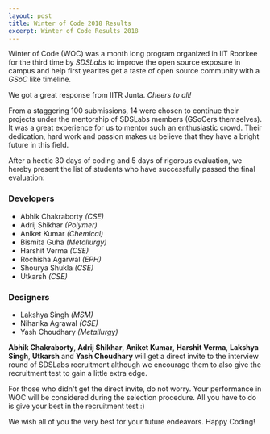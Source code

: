 ```yaml
---
layout: post
title: Winter of Code 2018 Results
excerpt: Winter of Code Results 2018
---
```


Winter of Code (WOC) was a month long program organized in IIT Roorkee for the third time by *SDSLabs* to improve the open source exposure in campus and help first yearites get a taste of open source community with a *GSoC* like timeline.

We got a great response from IITR Junta. *Cheers to all!*

From a staggering 100 submissions, 14 were chosen to continue their projects under the mentorship of SDSLabs members (GSoCers themselves). It was a great experience for us to mentor such an enthusiastic crowd. Their dedication, hard work and passion makes us believe that they have a bright future in this field.

After a hectic 30 days of coding and 5 days of rigorous evaluation, we hereby present the list of students who have successfully passed the final evaluation:

### Developers

 - Abhik Chakraborty *(CSE)*
 - Adrij Shikhar *(Polymer)*    
 - Aniket Kumar *(Chemical)*
 - Bismita Guha *(Metallurgy)*
 - Harshit Verma *(CSE)*
 - Rochisha Agarwal *(EPH)*
 - Shourya Shukla *(CSE)*
 - Utkarsh *(CSE)*

### Designers

 - Lakshya Singh *(MSM)*
 - Niharika Agrawal *(CSE)*
 - Yash Choudhary *(Metallurgy)*
 
**Abhik Chakraborty**, **Adrij Shikhar**, **Aniket Kumar**, **Harshit Verma**, **Lakshya Singh**, **Utkarsh** and **Yash Choudhary** will get a direct invite to the interview round of SDSLabs recruitment although we encourage them to also give the recruitment test to gain a little extra edge.

For those who didn't get the direct invite, do not worry. Your performance in WOC will be considered during the selection procedure. All you have to do is give your best in the recruitment test :)

We wish all of you the very best for your future endeavors.
Happy Coding!